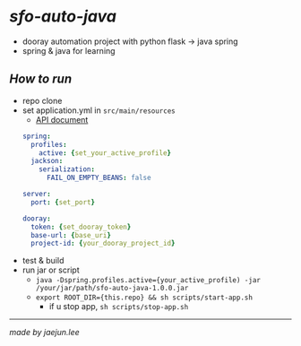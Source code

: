 # _sfo-auto-java_
* dooray automation project with python flask -> java spring
* spring & java for learning

## _How to run_
* repo clone
* set application.yml in `src/main/resources`
  * [API document](https://helpdesk.dooray.com/share/pages/9wWo-xwiR66BO5LGshgVTg/2939987647631384419)
  ```yaml
  spring:
    profiles:
      active: {set_your_active_profile}
    jackson:
      serialization:
        FAIL_ON_EMPTY_BEANS: false
  
  server:
    port: {set_port}
  
  dooray:
    token: {set_dooray_token}
    base-url: {base_uri}
    project-id: {your_dooray_project_id}
  ```
* test & build
* run jar or script
  * `java -Dspring.profiles.active={your_active_profile) -jar /your/jar/path/sfo-auto-java-1.0.0.jar`
  * `export ROOT_DIR={this.repo} && sh scripts/start-app.sh`
    * if u stop app, `sh scripts/stop-app.sh`

---
_made by jaejun.lee_
